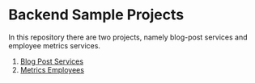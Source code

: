# Backend Sample Projects
In this repository there are two projects, namely blog-post services and employee metrics services.
1. [Blog Post Services](https://github.com/fahmikudo/nolimit/tree/main/blog-post)
2. [Metrics Employees](https://github.com/fahmikudo/nolimit/tree/main/metrics-employee) 